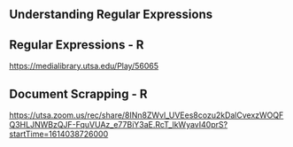 ## Understanding Regular Expressions

## Regular Expressions - R
https://medialibrary.utsa.edu/Play/56065

## Document Scrapping - R
https://utsa.zoom.us/rec/share/8INn8ZWvl_UVEes8cozu2kDalCvexzWOQFQ3HLJNWBzQJF-FquVUAz_e77BiY3aE.RcT_lkWyavI40prS?startTime=1614038726000
